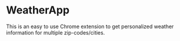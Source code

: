 WeatherApp
==========

This is an easy to use Chrome extension to get personalized weather information for multiple zip-codes/cities.
